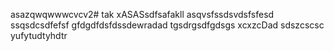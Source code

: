 asazqwqwwwcvcv2# tak
xASASsdfsafakll
asqvsfssdsvdsfsfesd
ssqsdcsdfefsf
gfdgdfdsfdssdewradad
tgsdrgsdfgdsgs
xcxzcDad
sdszcscsc
yufytudtyhdtr
